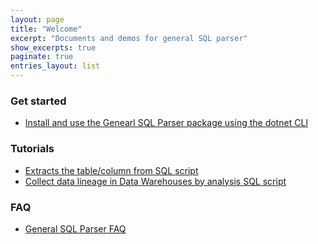 ```yaml
---
layout: page
title: "Welcome"
excerpt: "Documents and demos for general SQL parser"
show_excerpts: true
paginate: true
entries_layout: list
---
```


### Get started

- [Install and use the Genearl SQL Parser package using the dotnet CLI](/gsp-dotnet-library-install.html)

### Tutorials

- [Extracts the table/column from SQL script](gsp-demo-get-table-column.html)
- [Collect data lineage in Data Warehouses by analysis SQL script](gsp-demo-data-lineage.html)

### FAQ
- [General SQL Parser FAQ](gsp-faq.html)